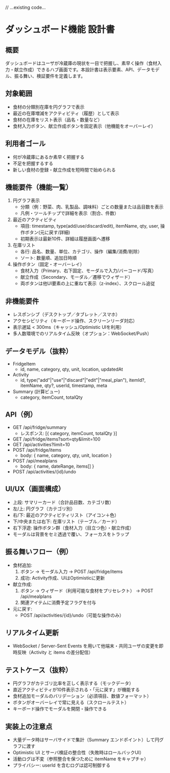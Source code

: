 // ...existing code...
# ダッシュボード機能 設計書

## 概要
ダッシュボードはユーザが冷蔵庫の現状を一目で把握し、素早く操作（食材入力・献立作成）できるハブ画面です。本設計書は表示要素、API、データモデル、振る舞い、検証要件を定義します。

## 対象範囲
- 食材の分類別在庫を円グラフで表示
- 最近の在庫増減をアクティビティ（履歴）として表示
- 食材の在庫をリスト表示（品名・数量など）
- 食材入力ボタン、献立作成ボタンを固定表示（他機能をオーバーレイ）

## 利用者ゴール
- 何が冷蔵庫にあるか素早く把握する
- 不足を把握するする
- 新しい食材の登録・献立作成を短時間で始められる

## 機能要件（機能一覧）
1. 円グラフ表示
   - 分類（例：野菜、肉、乳製品、調味料）ごとの数量または品目数を表示
   - 凡例・ツールチップで詳細を表示（割合、件数）
2. 最近のアクティビティ
   - 項目: timestamp, type(add/use/discard/edit), itemName, qty, user, 操作ボタン(元に戻す/詳細)
   - 初期表示は最新10件、詳細は履歴画面へ遷移
3. 在庫リスト
   - 各行: 品名、数量、単位、カテゴリ、操作（編集/消費/削除）
   - ソート: 数量順、追加日時順
4. 操作ボタン（固定・オーバーレイ）
   - 食材入力（Primary、右下固定、モーダルで入力/バーコード/写真）
   - 献立作成（Secondary、モーダル／遷移でウィザード）
   - 両ボタンは他UI要素の上に重ねて表示（z-index）、スクロール追従

## 非機能要件
- レスポンシブ（デスクトップ／タブレット／スマホ）
- アクセシビリティ（キーボード操作、スクリーンリーダ対応）
- 表示遅延 < 300ms（キャッシュ/Optimistic UIを利用）
- 多人数環境でのリアルタイム反映（オプション：WebSocket/Push）

## データモデル（抜粋）
- FridgeItem
  - id, name, category, qty, unit, location, updatedAt
- Activity
  - id, type("add"|"use"|"discard"|"edit"|"meal_plan"), itemId?, itemName, qty?, userId, timestamp, meta
- Summary (計算ビュー)
  - category, itemCount, totalQty

## API（例）
- GET /api/fridge/summary
  - レスポンス: [{ category, itemCount, totalQty }]
- GET /api/fridge/items?sort=qty&limit=100
- GET /api/activities?limit=10
- POST /api/fridge/items
  - body: { name, category, qty, unit, location }
- POST /api/mealplans
  - body: { name, dateRange, items[] }
- POST /api/activities/{id}/undo

## UI/UX（画面構成）
- 上段: サマリーカード（合計品目数、カテゴリ数）
- 左/上: 円グラフ（カテゴリ別）
- 右/下: 最近のアクティビティリスト（アイコン＋色）
- 下/中央または右下: 在庫リスト（テーブル／カード）
- 右下浮遊: 操作ボタン群（食材入力（目立つ色）・献立作成）
- モーダルは背景をセミ透過で覆い、フォーカスをトラップ

## 振る舞いフロー（例）
- 食材追加:
  1. ボタン → モーダル入力 → POST /api/fridge/items
  2. 成功: Activity作成、UIはOptimisticに更新
- 献立作成:
  1. ボタン → ウィザード（利用可能な食材をプリセレクト） → POST /api/mealplans
  2. 関連アイテムに消費予定フラグを付与
- 元に戻す:
  - POST /api/activities/{id}/undo（可能な操作のみ）

## リアルタイム更新
- WebSocket / Server-Sent Events を用いて他端末・共同ユーザの変更を即時反映（Activity と items の差分配信）

## テストケース（抜粋）
- 円グラフがカテゴリ比率を正しく表示する（モックデータ）
- 直近アクティビティが10件表示される・「元に戻す」が機能する
- 食材追加モーダルのバリデーション（必須項目、数値フォーマット）
- ボタンがオーバーレイで常に見える（スクロールテスト）
- キーボード操作でモーダルを開閉・操作できる

## 実装上の注意点
- 大量データ時はサーバサイドで集計（Summary エンドポイント）して円グラフに渡す
- Optimistic UI とサーバ検証の整合性（失敗時はロールバックUI）
- 活動ログは不変（参照整合を保つために itemName をキャプチャ）
- プライバシー: userId を含むログは認可制御する